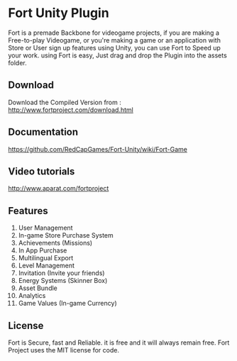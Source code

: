 # Fort Unity Plugin 

Fort is a premade Backbone for videogame projects, if you are making a Free-to-play Videogame, or you're making a game or an application with Store or User sign up features using Unity, you can use Fort to Speed up your work. 
using Fort is easy, Just drag and drop the Plugin into the assets folder. 

## Download

Download the Compiled Version from : 
http://www.fortproject.com/download.html

## Documentation
https://github.com/RedCapGames/Fort-Unity/wiki/Fort-Game

## Video tutorials
http://www.aparat.com/fortproject

## Features
 1. User Management
 2. In-game Store Purchase System
 3. Achievements (Missions)
 4. In App Purchase
 5. Multilingual Export 
 6. Level Management
 7. Invitation (Invite your friends)
 8. Energy Systems (Skinner Box) 
 9. Asset Bundle
 10. Analytics
 11. Game Values (In-game Currency)

## License

Fort is Secure, fast and Reliable. it is free and it will always remain free. 
Fort Project uses the MIT license for code.
